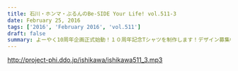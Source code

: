 ```yaml
---
title: 石川・ホンマ・ぶるんのBe-SIDE Your Life! vol.511-3
date: February 25, 2016
tags: ['2016', 'February 2016', 'vol.511']
draft: false
summary: よーやく10周年企画正式始動！１０周年記念Tシャツを制作します！デザイン募集中です。ISHII
---
```


http://project-phi.ddo.jp/ishikawa/ishikawa511_3.mp3